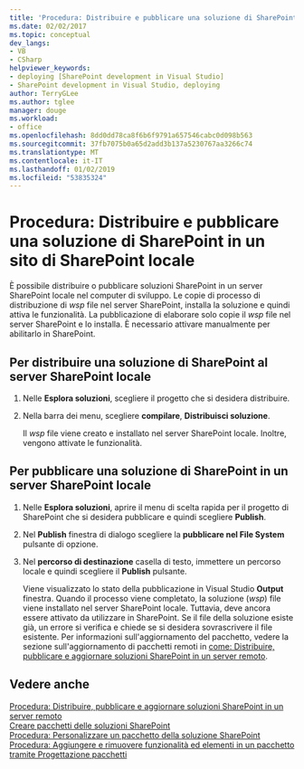 ```yaml
---
title: 'Procedura: Distribuire e pubblicare una soluzione di SharePoint in un sito di SharePoint locale | Microsoft Docs'
ms.date: 02/02/2017
ms.topic: conceptual
dev_langs:
- VB
- CSharp
helpviewer_keywords:
- deploying [SharePoint development in Visual Studio]
- SharePoint development in Visual Studio, deploying
author: TerryGLee
ms.author: tglee
manager: douge
ms.workload:
- office
ms.openlocfilehash: 8dd0dd78ca8f6b6f9791a657546cabc0d098b563
ms.sourcegitcommit: 37fb7075b0a65d2add3b137a5230767aa3266c74
ms.translationtype: MT
ms.contentlocale: it-IT
ms.lasthandoff: 01/02/2019
ms.locfileid: "53835324"
---
```

# <a name="how-to-deploy-and-publish-a-sharepoint-solution-to-a-local-sharepoint-site"></a>Procedura: Distribuire e pubblicare una soluzione di SharePoint in un sito di SharePoint locale
  È possibile distribuire o pubblicare soluzioni SharePoint in un server SharePoint locale nel computer di sviluppo. Le copie di processo di distribuzione di *wsp* file nel server SharePoint, installa la soluzione e quindi attiva le funzionalità. La pubblicazione di elaborare solo copie il *wsp* file nel server SharePoint e lo installa. È necessario attivare manualmente per abilitarlo in SharePoint.  
  
## <a name="to-deploy-a-sharepoint-solution-to-the-local-sharepoint-server"></a>Per distribuire una soluzione di SharePoint al server SharePoint locale  
  
1.  Nelle **Esplora soluzioni**, scegliere il progetto che si desidera distribuire.  
  
2.  Nella barra dei menu, scegliere **compilare**, **Distribuisci soluzione**.  
  
     Il *wsp* file viene creato e installato nel server SharePoint locale. Inoltre, vengono attivate le funzionalità.  
  
## <a name="to-publish-a-sharepoint-solution-to-a-local-sharepoint-server"></a>Per pubblicare una soluzione di SharePoint in un server SharePoint locale  
  
1.  Nelle **Esplora soluzioni**, aprire il menu di scelta rapida per il progetto di SharePoint che si desidera pubblicare e quindi scegliere **Publish**.  
  
2.  Nel **Publish** finestra di dialogo scegliere la **pubblicare nel File System** pulsante di opzione.  
  
3.  Nel **percorso di destinazione** casella di testo, immettere un percorso locale e quindi scegliere il **Publish** pulsante.  
  
     Viene visualizzato lo stato della pubblicazione in Visual Studio **Output** finestra. Quando il processo viene completato, la soluzione (*wsp*) file viene installato nel server SharePoint locale. Tuttavia, deve ancora essere attivato da utilizzare in SharePoint. Se il file della soluzione esiste già, un errore si verifica e chiede se si desidera sovrascrivere il file esistente. Per informazioni sull'aggiornamento del pacchetto, vedere la sezione sull'aggiornamento di pacchetti remoti in [come: Distribuire, pubblicare e aggiornare soluzioni SharePoint in un server remoto](../sharepoint/how-to-deploy-publish-and-upgrade-sharepoint-solutions-on-a-remote-server.md).  
  
## <a name="see-also"></a>Vedere anche
 [Procedura: Distribuire, pubblicare e aggiornare soluzioni SharePoint in un server remoto](../sharepoint/how-to-deploy-publish-and-upgrade-sharepoint-solutions-on-a-remote-server.md)   
 [Creare pacchetti delle soluzioni SharePoint](../sharepoint/creating-sharepoint-solution-packages.md)   
 [Procedura: Personalizzare un pacchetto della soluzione SharePoint](../sharepoint/how-to-customize-a-sharepoint-solution-package.md)   
 [Procedura: Aggiungere e rimuovere funzionalità ed elementi in un pacchetto tramite Progettazione pacchetti](../sharepoint/how-to-add-and-remove-features-and-items-to-a-package-by-using-the-package-designer.md)  
